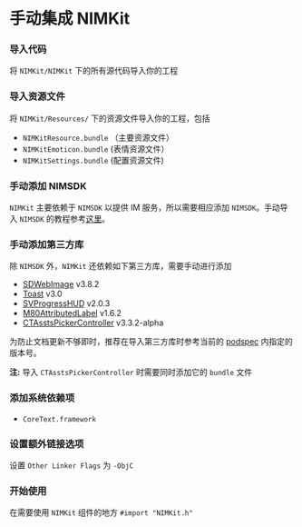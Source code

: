 # 手动集成 NIMKit

### 导入代码

将 `NIMKit/NIMKit` 下的所有源代码导入你的工程


### 导入资源文件

将 `NIMKit/Resources/` 下的资源文件导入你的工程，包括

* `NIMKitResource.bundle` （主要资源文件） 
* `NIMKitEmoticon.bundle`	  (表情资源文件）
* `NIMKitSettings.bundle`  (配置资源文件)

### 手动添加 NIMSDK

`NIMKit` 主要依赖于 `NIMSDK` 以提供 IM 服务，所以需要相应添加 `NIMSDK`。手动导入 `NIMSDK` 的教程参考[这里](http://dev.netease.im/docs?doc=iOS)。

### 手动添加第三方库

除 `NIMSDK` 外，`NIMKit` 还依赖如下第三方库，需要手动进行添加

* [SDWebImage](https://github.com/rs/SDWebImage) v3.8.2
* [Toast](https://github.com/scalessec/Toast) v3.0
* [SVProgressHUD](https://github.com/SVProgressHUD/SVProgressHUD) v2.0.3
* [M80AttributedLabel](https://github.com/xiangwangfeng/M80AttributedLabel) v1.6.2
* [CTAsstsPickerController](https://github.com/chiunam/CTAssetsPickerController) v3.3.2-alpha

为防止文档更新不够即时，推荐在导入第三方库时参考当前的 [podspec](https://github.com/netease-im/NIM_iOS_UIKit/blob/master/NIMKit.podspec) 内指定的版本号。

**注:** 导入 `CTAsstsPickerController` 时需要同时添加它的 `bundle` 文件


### 添加系统依赖项

* `CoreText.framework`

### 设置额外链接选项

设置 `Other Linker Flags` 为 `-ObjC`

### 开始使用
在需要使用 `NIMKit` 组件的地方 `#import "NIMKit.h"`

